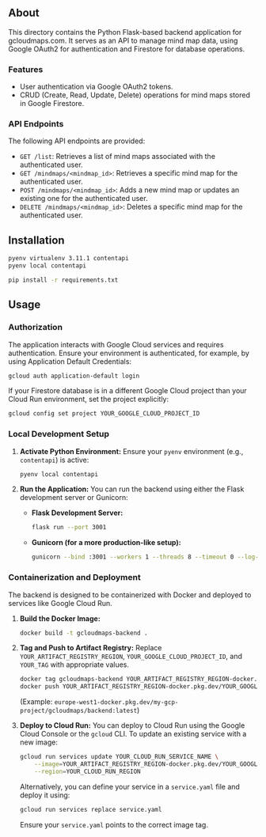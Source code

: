 ## About

This directory contains the Python Flask-based backend application for gcloudmaps.com. It serves as an API to manage mind map data, using Google OAuth2 for authentication and Firestore for database operations.

### Features

-   User authentication via Google OAuth2 tokens.
-   CRUD (Create, Read, Update, Delete) operations for mind maps stored in Google Firestore.

### API Endpoints

The following API endpoints are provided:

-   `GET /list`: Retrieves a list of mind maps associated with the authenticated user.
-   `GET /mindmaps/<mindmap_id>`: Retrieves a specific mind map for the authenticated user.
-   `POST /mindmaps/<mindmap_id>`: Adds a new mind map or updates an existing one for the authenticated user.
-   `DELETE /mindmaps/<mindmap_id>`: Deletes a specific mind map for the authenticated user.

## Installation

```bash
pyenv virtualenv 3.11.1 contentapi
pyenv local contentapi

pip install -r requirements.txt
```



## Usage

### Authorization

The application interacts with Google Cloud services and requires authentication. Ensure your environment is authenticated, for example, by using Application Default Credentials:

```bash
gcloud auth application-default login
```

If your Firestore database is in a different Google Cloud project than your Cloud Run environment, set the project explicitly:

```bash
gcloud config set project YOUR_GOOGLE_CLOUD_PROJECT_ID
```

### Local Development Setup

1.  **Activate Python Environment:**
    Ensure your `pyenv` environment (e.g., `contentapi`) is active:
    ```bash
    pyenv local contentapi
    ```

2.  **Run the Application:**
    You can run the backend using either the Flask development server or Gunicorn:

    *   **Flask Development Server:**
        ```bash
        flask run --port 3001
        ```
    *   **Gunicorn (for a more production-like setup):**
        ```bash
        gunicorn --bind :3001 --workers 1 --threads 8 --timeout 0 --log-level=debug app:app
        ```

### Containerization and Deployment

The backend is designed to be containerized with Docker and deployed to services like Google Cloud Run.

1.  **Build the Docker Image:**
    ```bash
    docker build -t gcloudmaps-backend .
    ```

2.  **Tag and Push to Artifact Registry:**
    Replace `YOUR_ARTIFACT_REGISTRY_REGION`, `YOUR_GOOGLE_CLOUD_PROJECT_ID`, and `YOUR_TAG` with appropriate values.
    ```bash
    docker tag gcloudmaps-backend YOUR_ARTIFACT_REGISTRY_REGION-docker.pkg.dev/YOUR_GOOGLE_CLOUD_PROJECT_ID/gcloudmaps/backend:YOUR_TAG
    docker push YOUR_ARTIFACT_REGISTRY_REGION-docker.pkg.dev/YOUR_GOOGLE_CLOUD_PROJECT_ID/gcloudmaps/backend:YOUR_TAG
    ```
    (Example: `europe-west1-docker.pkg.dev/my-gcp-project/gcloudmaps/backend:latest`)

3.  **Deploy to Cloud Run:**
    You can deploy to Cloud Run using the Google Cloud Console or the `gcloud` CLI. To update an existing service with a new image:
    ```bash
    gcloud run services update YOUR_CLOUD_RUN_SERVICE_NAME \
        --image=YOUR_ARTIFACT_REGISTRY_REGION-docker.pkg.dev/YOUR_GOOGLE_CLOUD_PROJECT_ID/gcloudmaps/backend:YOUR_TAG \
        --region=YOUR_CLOUD_RUN_REGION
    ```
    Alternatively, you can define your service in a `service.yaml` file and deploy it using:
    ```bash
    gcloud run services replace service.yaml
    ```
    Ensure your `service.yaml` points to the correct image tag.

